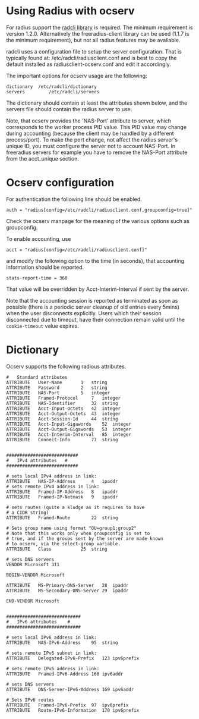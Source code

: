Using Radius with ocserv
========================

For radius support the [radcli library](http://radcli.github.io/radcli/)
is required. The minimum requirement is version 1.2.0. Alternatively
the freeradius-client library can be used (1.1.7 is the minimum
requirement), but not all radius features may be available.

radcli uses a configuration file to setup the
server configuration. That is typically found at:
/etc/radcli/radiusclient.conf
and is best to copy the default installed as radiusclient-ocserv.conf
and edit it accordingly.

The important options for ocserv usage are the following:
```
dictionary 	/etc/radcli/dictionary
servers         /etc/radcli/servers
```

The dictionary should contain at least the attributes shown below,
and the servers file should contain the radius server to use.

Note, that ocserv provides the 'NAS-Port' attribute to server,
which corresponds to the worker process PID value. This PID value
may change during accounting (because the client may be handled
by a different process/port). To make the port change, not affect
the radius server's unique ID, you must configure the server
not to account NAS-Port. In freeradius servers for example you
have to remove the NAS-Port attribute from the acct_unique section.


Ocserv configuration
====================

For authentication the following line should be enabled.
```
auth = "radius[config=/etc/radcli/radiusclient.conf,groupconfig=true]"
```

Check the ocserv manpage for the meaning of the various options
such as groupconfig.

To enable accounting, use
```
acct = "radius[config=/etc/radcli/radiusclient.conf]"
```

and modify the following option to the time (in
seconds), that accounting information should be reported.
```
stats-report-time = 360
```

That value will be overridden by Acct-Interim-Interval if sent
by the server.

Note that the accounting session is reported as terminated as soon as
possible (there is a periodic server cleanup of old entries every 5mins)
when the user disconnects explicitly. Users which their session
disconnected due to timeout, have their connection remain valid
until the `cookie-timeout` value expires.


Dictionary
==========

Ocserv supports the following radious attributes.

```
#	Standard attributes
ATTRIBUTE	User-Name		1	string
ATTRIBUTE	Password		2	string
ATTRIBUTE	NAS-Port		5	integer
ATTRIBUTE	Framed-Protocol		7	integer
ATTRIBUTE	NAS-Identifier		32	string
ATTRIBUTE	Acct-Input-Octets	42	integer
ATTRIBUTE	Acct-Output-Octets	43	integer
ATTRIBUTE	Acct-Session-Id		44	string
ATTRIBUTE	Acct-Input-Gigawords	52	integer
ATTRIBUTE	Acct-Output-Gigawords	53	integer
ATTRIBUTE	Acct-Interim-Interval	85	integer
ATTRIBUTE	Connect-Info		77	string


###########################
#	IPv4 attributes   #
###########################

# sets local IPv4 address in link:
ATTRIBUTE	NAS-IP-Address		4	ipaddr
# sets remote IPv4 address in link:
ATTRIBUTE	Framed-IP-Address	8	ipaddr
ATTRIBUTE	Framed-IP-Netmask	9	ipaddr

# sets routes (quite a kludge as it requires to have
# a CIDR string)
ATTRIBUTE	Framed-Route		22	string

# Sets group name using format "OU=group1;group2"
# Note that this works only when groupconfig is set to
# true, and if the groups sent by the server are made known
# to ocserv, via the select-group variable.
ATTRIBUTE	Class			25	string

# sets DNS servers
VENDOR Microsoft 311

BEGIN-VENDOR Microsoft

ATTRIBUTE	MS-Primary-DNS-Server 	28 	ipaddr
ATTRIBUTE 	MS-Secondary-DNS-Server 29 	ipaddr

END-VENDOR Microsoft


############################
#	IPv6 attributes    #
############################

# sets local IPv6 address in link:
ATTRIBUTE	NAS-IPv6-Address	95	string

# sets remote IPv6 subnet in link:
ATTRIBUTE	Delegated-IPv6-Prefix	123	ipv6prefix

# sets remote IPv6 address in link:
ATTRIBUTE	Framed-IPv6-Address	168	ipv6addr

# sets DNS servers
ATTRIBUTE	DNS-Server-IPv6-Address	169	ipv6addr

# Sets IPv6 routes
ATTRIBUTE	Framed-IPv6-Prefix	97	ipv6prefix
ATTRIBUTE	Route-IPv6-Information	170	ipv6prefix
```

